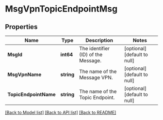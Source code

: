 # MsgVpnTopicEndpointMsg

## Properties
Name | Type | Description | Notes
------------ | ------------- | ------------- | -------------
**MsgId** | **int64** | The identifier (ID) of the Message. | [optional] [default to null]
**MsgVpnName** | **string** | The name of the Message VPN. | [optional] [default to null]
**TopicEndpointName** | **string** | The name of the Topic Endpoint. | [optional] [default to null]

[[Back to Model list]](../README.md#documentation-for-models) [[Back to API list]](../README.md#documentation-for-api-endpoints) [[Back to README]](../README.md)

